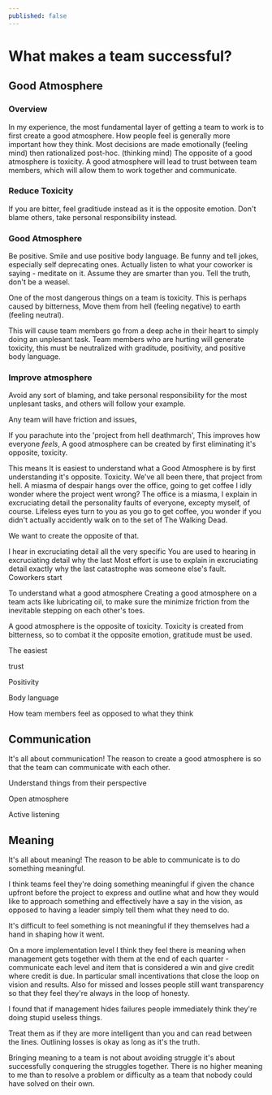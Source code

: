 ```yaml
---
published: false
---
```

# What makes a team successful?

## Good Atmosphere

### Overview
In my experience, the most fundamental layer of getting a team to work is to first create a good atmosphere. How people feel is generally more important how they think. Most decisions are made emotionally (feeling mind) then rationalized post-hoc. (thinking mind) The opposite of a good atmosphere is toxicity. A good atmosphere will lead to trust between team members, which will allow them to work together and communicate.

### Reduce Toxicity
If you are bitter, feel graditiude instead as it is the opposite emotion.
Don't blame others, take personal responsibility instead.

### Good Atmosphere
Be positive.
Smile and use positive body language.
Be funny and tell jokes, especially self deprecating ones.
Actually listen to what your coworker is saying - meditate on it. Assume they are smarter than you.
Tell the truth, don't be a weasel.


One of the most dangerous things on a team is toxicity. This is perhaps caused by bitterness, 
Move them from hell (feeling negative) to earth (feeling neutral). 

This will cause team members go from a deep ache in their heart to simply doing an unplesant task. Team members who are hurting will generate toxicity, this must be neutralized with graditude, positivity, and positive body language. 

### Improve atmosphere
Avoid any sort of blaming, and take personal responsibility for the most unplesant tasks, and others will follow your example.

Any team will have friction and issues, 

If you parachute into the 'project from hell deathmarch',  This improves how everyone _feels_, 
A good atmosphere can be created by first eliminating it's opposite, toxicity.

This means 
It is easiest to understand what a Good Atmosphere is by first understanding it's opposite. Toxicity. We've all been there, that project from hell. A miasma of despair hangs over the office, going to get coffee I idly wonder where the project went wrong?  The office is a miasma,  I explain in excruciating detail the personality faults of everyone, excepty myself, of course. Lifeless eyes turn to you as you go to get coffee, you wonder if you didn't actually accidently walk on to the set of The Walking Dead. 

We want to create the opposite of that. 



I hear in excruciating detail all the very specific  You are used to hearing in excruciating detail why the last  Most effort is use to explain in excruciating detail exactly why the last catastrophe was someone else's fault. Coworkers start


To understand what a good atmosphere 
Creating a good atmosphere on a team acts like lubricating oil, to make sure the minimize friction from the inevitable stepping on each other's toes.

A good atmosphere is the opposite of toxicity. Toxicity is created from bitterness, so to combat it the opposite emotion, gratitude must be used. 

The easiest

trust

Positivity

Body language

How team members feel as opposed to what they think

## Communication
It's all about communication! The reason to create a good atmosphere is so that the team can communicate with each other.

Understand things from their perspective

Open atmosphere

Active listening

## Meaning
It's all about meaning! The reason to be able to communicate is to do something meaningful.

I think teams feel they're doing something meaningful if given the chance upfront before the project to express and outline what and how they would like to approach something and effectively have a say in the vision, as opposed to having a leader simply tell them what they need to do.

It's difficult to feel something is not meaningful if they themselves had a hand in shaping how it went.

On a more implementation level I think they feel there is meaning when management gets together with them at the end of each quarter - communicate each level and item that is considered a win and give credit where credit is due. In particular small incentivations that close the loop on vision and results. Also for missed and losses people still want transparency so that they feel they're always in the loop of honesty.

I found that if management hides failures people immediately think they're doing stupid useless things.

Treat them as if they are more intelligent than you and can read between the lines. Outlining losses is okay as long as it's the truth.

Bringing meaning to a team is not about avoiding struggle it's about successfully conquering the struggles together. There is no higher meaning to me than to resolve a problem or difficulty as a team that nobody could have solved on their own.
